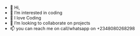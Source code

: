 - 👋 Hi, 
- 👀 I’m interested in coding
- 🌱 I love Coding
- 💞️ I’m looking to collaborate on projects
- 📫 you can reach me on  call/whatsapp on +2348080268298

<!---
igwezec is a ✨ special ✨ repository because its `README.md` (this file) appears on your GitHub profile.
You can click the Preview link to take a look at your changes.
--->
